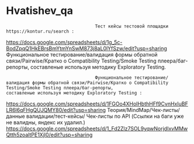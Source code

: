 # Hvatishev_qa

                                      Тест кейсы тестовой площадки https://kontur.ru/search :

https://docs.google.com/spreadsheets/d/1g_5c-BodZpqQ1HkEBrsBmYtmYnSwM873j8aL0lYfSzw/edit?usp=sharing
Функциональное тестирование/валидация формы обратной связи/Pairwise/Кратко о Compatibility Testing/Smoke Testing плеера/баг-репорты, составленые используя методику Exploratory Testing.

                                      Функциональное тестирование/валидация формы обратной связи/Pairwise/Кратко о Compatibility Testing/Smoke Testing плеера/баг-репорты,                                               составленые используя методику Exploratory Testing :

https://docs.google.com/spreadsheets/d/1FGOo4XHolHbthHFf9CvnHxIuBFLR6l6qFHgQUJQMY80/edit?usp=sharing
Теория/MindMap/Чек-листы/данные валидации/тест-кейсы/ Чек-листы по API (Ссылки на баги уже не валидны, яндекс их удалил.)
https://docs.google.com/spreadsheets/d/1_Fd2Zlz7SOL9yqwNorjdIxvMMwQtth5zoaltPE1Xjl0/edit?usp=sharing
